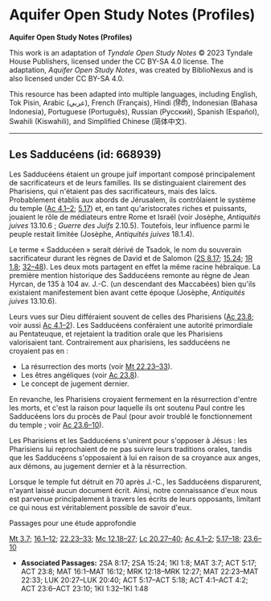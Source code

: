 # Aquifer Open Study Notes (Profiles)

**Aquifer Open Study Notes (Profiles)**

This work is an adaptation of *Tyndale Open Study Notes* © 2023 Tyndale House Publishers, licensed under the CC BY\-SA 4\.0 license. The adaptation, *Aquifer Open Study Notes*, was created by BiblioNexus and is also licensed under CC BY\-SA 4\.0\.

This resource has been adapted into multiple languages, including English, Tok Pisin, Arabic (عربي), French (Français), Hindi (हिंदी), Indonesian (Bahasa Indonesia), Portuguese (Português), Russian (Русский), Spanish (Español), Swahili (Kiswahili), and Simplified Chinese (简体中文).



--------------------------------

## Les Sadducéens (id: 668939)

Les Sadducéens étaient un groupe juif important composé principalement de sacrificateurs et de leurs familles. Ils se distinguaient clairement des Pharisiens, qui n'étaient pas des sacrificateurs, mais des laïcs. Probablement établis aux abords de Jérusalem, ils contrôlaient le système du temple ([Ac 4\.1–2](https://ref.ly/Acts4:1-Acts4:2); [5\.17](https://ref.ly/Acts5:17)) et, en tant qu'aristocrates riches et puissants, jouaient le rôle de médiateurs entre Rome et Israël (voir Josèphe, *Antiquités juives* 13\.10\.6 ; *Guerre des Juifs* 2\.10\.5\). Toutefois, leur influence parmi le peuple restait limitée (Josèphe, *Antiquités juives* 18\.1\.4\).

Le terme « Sadducéen » serait dérivé de Tsadok, le nom du souverain sacrificateur durant les règnes de David et de Salomon ([2S 8\.17](https://ref.ly/2Sam8:17); [15\.24](https://ref.ly/2Sam15:24); [1R 1\.8](https://ref.ly/1Kgs1:8); [32–48](https://ref.ly/1Kgs1:32-1Kgs1:48)). Les deux mots partagent en effet la même racine hébraïque. La première mention historique des Sadducéens remonte au règne de Jean Hyrcan, de 135 à 104 av. J.\-C. (un descendant des Maccabées) bien qu'ils existaient manifestement bien avant cette époque (Josèphe, *Antiquités juives* 13\.10\.6\).

Leurs vues sur Dieu différaient souvent de celles des Pharisiens ([Ac 23\.8](https://ref.ly/Acts23:8); voir aussi [Ac 4\.1–2](https://ref.ly/Acts4:1-Acts4:2)). Les Sadducéens conféraient une autorité primordiale au Pentateuque, et rejetaient la tradition orale que les Pharisiens valorisaient tant. Contrairement aux pharisiens, les sadducéens ne croyaient pas en :

* La résurrection des morts (voir [Mt 22\.23–33](https://ref.ly/Matt22:23-Matt22:33)).
* Les êtres angéliques (voir [Ac 23\.8](https://ref.ly/Acts23:8)).
* Le concept de jugement dernier.

En revanche, les Pharisiens croyaient fermement en la résurrection d'entre les morts, et c'est la raison pour laquelle ils ont soutenu Paul contre les Sadducéens lors du procès de Paul (pour avoir troublé le fonctionnement du temple ; voir [Ac 23\.6–10](https://ref.ly/Acts23:6-Acts23:10)).

Les Pharisiens et les Sadducéens s'unirent pour s'opposer à Jésus : les Pharisiens lui reprochaient de ne pas suivre leurs traditions orales, tandis que les Sadducéens s'opposaient à lui en raison de sa croyance aux anges, aux démons, au jugement dernier et à la résurrection.

Lorsque le temple fut détruit en 70 après J.\-C., les Sadducéens disparurent, n'ayant laissé aucun document écrit. Ainsi, notre connaissance d'eux nous est parvenue principalement à travers les écrits de leurs opposants, limitant ce qui nous est véritablement possible de savoir d'eux.

Passages pour une étude approfondie

[Mt 3\.7](https://ref.ly/Matt3:7); [16\.1–12](https://ref.ly/Matt16:1-Matt16:12); [22\.23–33](https://ref.ly/Matt22:23-Matt22:33); [Mc 12\.18–27](https://ref.ly/Mark12:18-Mark12:27); [Lc 20\.27–40](https://ref.ly/Luke20:27-Luke20:40); [Ac 4\.1–2](https://ref.ly/Acts4:1-Acts4:2); [5\.17–18](https://ref.ly/Acts5:17-Acts5:18); [23\.6–10](https://ref.ly/Acts23:6-Acts23:10)

* **Associated Passages:** 2SA 8:17; 2SA 15:24; 1KI 1:8; MAT 3:7; ACT 5:17; ACT 23:8; MAT 16:1–MAT 16:12; MRK 12:18–MRK 12:27; MAT 22:23–MAT 22:33; LUK 20:27–LUK 20:40; ACT 5:17–ACT 5:18; ACT 4:1–ACT 4:2; ACT 23:6–ACT 23:10; 1KI 1:32–1KI 1:48

